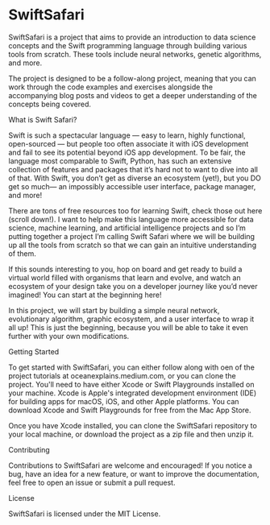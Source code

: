 # SwiftSafari

SwiftSafari is a project that aims to provide an introduction to data science concepts and the Swift programming language through building various tools from scratch. These tools include neural networks, genetic algorithms, and more.

The project is designed to be a follow-along project, meaning that you can work through the code examples and exercises alongside the accompanying blog posts and videos to get a deeper understanding of the concepts being covered.

What is Swift Safari?

Swift is such a spectacular language — easy to learn, highly functional, open-sourced — but people too often associate it with iOS development and fail to see its potential beyond iOS app development. To be fair, the language most comparable to Swift, Python, has such an extensive collection of features and packages that it’s hard not to want to dive into all of that. With Swift, you don’t get as diverse an ecosystem (yet!), but you DO get so much— an impossibly accessible user interface, package manager, and more!

There are tons of free resources too for learning Swift, check those out here (scroll down!). I want to help make this language more accessible for data science, machine learning, and artificial intelligence projects and so I’m putting together a project I’m calling Swift Safari where we will be building up all the tools from scratch so that we can gain an intuitive understanding of them.

If this sounds interesting to you, hop on board and get ready to build a virtual world filled with organisms that learn and evolve, and watch an ecosystem of your design take you on a developer journey like you’d never imagined! You can start at the beginning here!

In this project, we will start by building a simple neural network, evolutionary algorithm, graphic ecosystem, and a user interface to wrap it all up! This is just the beginning, because you will be able to take it even further with your own modifications.

Getting Started

To get started with SwiftSafari, you can either follow along with oen of the project tutorials at oceanexplains.medium.com, or you can clone the project. You'll need to have either Xcode or Swift Playgrounds installed on your machine. Xcode is Apple's integrated development environment (IDE) for building apps for macOS, iOS, and other Apple platforms. You can download Xcode and Swift Playgrounds for free from the Mac App Store.

Once you have Xcode installed, you can clone the SwiftSafari repository to your local machine, or download the project as a zip file and then unzip it.

Contributing

Contributions to SwiftSafari are welcome and encouraged! If you notice a bug, have an idea for a new feature, or want to improve the documentation, feel free to open an issue or submit a pull request.

License

SwiftSafari is licensed under the MIT License.
